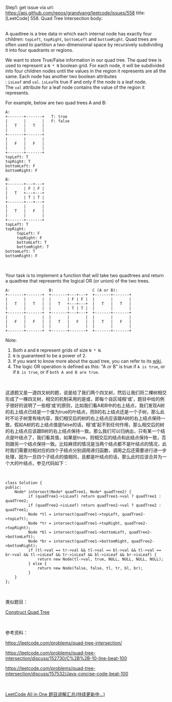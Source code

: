 Step1: get issue via url: https://api.github.com/repos/grandyang/leetcode/issues/558 
 title:[LeetCode] 558. Quad Tree Intersection 
 body:  
  

A quadtree is a tree data in which each internal node has exactly four children: `topLeft`, `topRight`, `bottomLeft` and `bottomRight`. Quad trees are often used to partition a two-dimensional space by recursively subdividing it into four quadrants or regions.

We want to store True/False information in our quad tree. The quad tree is used to represent a `N * N` boolean grid. For each node, it will be subdivided into four children nodes until the values in the region it represents are all the same. Each node has another two boolean attributes : `isLeaf` and `val`. `isLeaf`is true if and only if the node is a leaf node. The `val` attribute for a leaf node contains the value of the region it represents.

For example, below are two quad trees A and B:
    
    
    A:
    +-------+-------+   T: true
    |       |       |   F: false
    |   T   |   T   |
    |       |       |
    +-------+-------+
    |       |       |
    |   F   |   F   |
    |       |       |
    +-------+-------+
    topLeft: T
    topRight: T
    bottomLeft: F
    bottomRight: F
    
    B:               
    +-------+---+---+
    |       | F | F |
    |   T   +---+---+
    |       | T | T |
    +-------+---+---+
    |       |       |
    |   T   |   F   |
    |       |       |
    +-------+-------+
    topLeft: T
    topRight:
         topLeft: F
         topRight: F
         bottomLeft: T
         bottomRight: T
    bottomLeft: T
    bottomRight: F
    

 

Your task is to implement a function that will take two quadtrees and return a quadtree that represents the logical OR (or union) of the two trees.
    
    
    A:                 B:                 C (A or B):
    +-------+-------+  +-------+---+---+  +-------+-------+
    |       |       |  |       | F | F |  |       |       |
    |   T   |   T   |  |   T   +---+---+  |   T   |   T   |
    |       |       |  |       | T | T |  |       |       |
    +-------+-------+  +-------+---+---+  +-------+-------+
    |       |       |  |       |       |  |       |       |
    |   F   |   F   |  |   T   |   F   |  |   T   |   F   |
    |       |       |  |       |       |  |       |       |
    +-------+-------+  +-------+-------+  +-------+-------+
    

Note:

  1. Both `A` and `B` represent grids of size `N * N`.
  2. `N` is guaranteed to be a power of 2.
  3. If you want to know more about the quad tree, you can refer to its [wiki](https://en.wikipedia.org/wiki/Quadtree).
  4. The logic OR operation is defined as this: "A or B" is true if `A is true`, or if `B is true`, or if `both A and B are true`.



 

这道题又是一道四叉树的题，说是给了我们两个四叉树，然后让我们将二棵树相交形成了一棵四叉树，相交的机制采用的是或，即每个自区域相‘或’，题目中给的例子很好的说明了一些相‘或’的原则，比如我们看A和B中的右上结点，我们发现A树的右上结点已经是一个值为true的叶结点，而B的右上结点还是一个子树，那么此时不论子树里有啥内容，我们相交后的树的右上结点应该跟A树的右上结点保持一致，假如A树的右上结点值是false的话，相‘或’起不到任何作用，那么相交后的树的右上结点应该跟B树的右上结点保持一致。那么我们可以归纳出，只有某一个结点是叶结点了，我们看其值，如果是true，则相交后的结点和此结点保持一致，否则跟另一个结点保持一致。比较麻烦的情况是当两个结点都不是叶结点的情况，此时我们需要对相对应的四个子结点分别调用递归函数，调用之后还需要进行进一步处理，因为一旦四个子结点的值相同，且都是叶结点的话，那么此时应该合并为一个大的叶结点，参见代码如下：

 
    
    
    class Solution {
    public:
        Node* intersect(Node* quadTree1, Node* quadTree2) {
              if (quadTree1->isLeaf) return quadTree1->val ? quadTree1 : quadTree2;
              if (quadTree2->isLeaf) return quadTree2->val ? quadTree2 : quadTree1;
              Node *tl = intersect(quadTree1->topLeft, quadTree2->topLeft);
              Node *tr = intersect(quadTree1->topRight, quadTree2->topRight);
              Node *bl = intersect(quadTree1->bottomLeft, quadTree2->bottomLeft);
              Node *br = intersect(quadTree1->bottomRight, quadTree2->bottomRight);
              if (tl->val == tr->val && tl->val == bl->val && tl->val == br->val && tl->isLeaf && tr->isLeaf && bl->isLeaf && br->isLeaf) {
                  return new Node(tl->val, true, NULL, NULL, NULL, NULL);
              } else {
                  return new Node(false, false, tl, tr, bl, br);
              }
        }
    };

 

类似题目：

[Construct Quad Tree](https://www.cnblogs.com/grandyang/p/9649348.html)

 

参考资料：

<https://leetcode.com/problems/quad-tree-intersection/>

<https://leetcode.com/problems/quad-tree-intersection/discuss/152730/C%2B%2B-10-line-beat-100>

<https://leetcode.com/problems/quad-tree-intersection/discuss/157532/Java-concise-code-beat-100>

 

[LeetCode All in One 题目讲解汇总(持续更新中...)](http://www.cnblogs.com/grandyang/p/4606334.html) 
